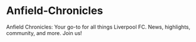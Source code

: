 # Anfield-Chronicles
Anfield Chronicles: Your go-to for all things Liverpool FC. News, highlights, community, and more. Join us!
